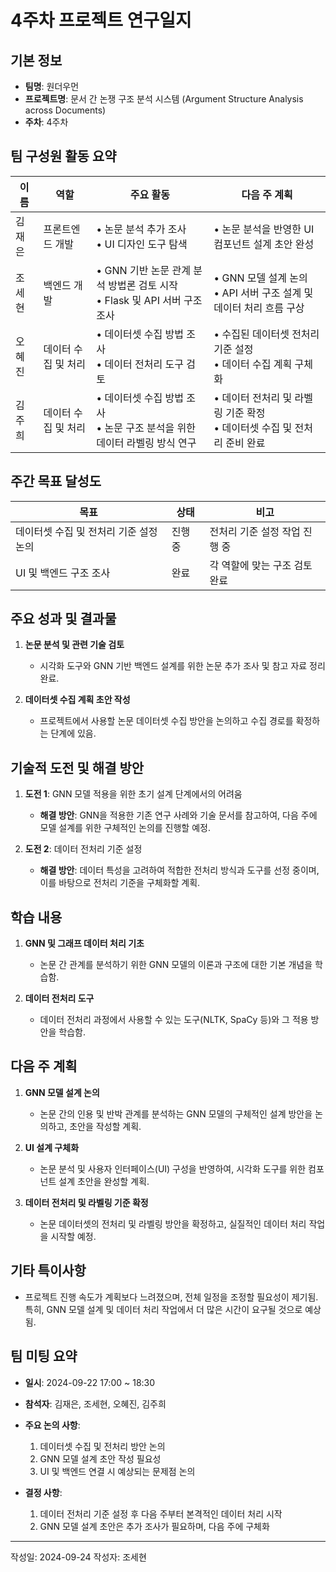 # 4주차 프로젝트 연구일지
 
## 기본 정보
 
- **팀명**: 원더우먼 
- **프로젝트명**: 문서 간 논쟁 구조 분석 시스템 (Argument Structure Analysis across Documents) 
- **주차**: 4주차 
 
## 팀 구성원 활동 요약
 
| 이름	| 역할            	| 주요 활동                                                                                             | 다음 주 계획                                                                                           |
| ------- | ------------------- | ----------------------------------------------------------------------------------------------------- | ------------------------------------------------------------------------------------------------------ |
| 김재은  | 프론트엔드 개발 	| • 논문 분석 추가 조사 <br> • UI 디자인 도구 탐색                                                        | • 논문 분석을 반영한 UI 컴포넌트 설계 초안 완성                                                         |
| 조세현  | 백엔드 개발     	| • GNN 기반 논문 관계 분석 방법론 검토 시작 <br> • Flask 및 API 서버 구조 조사                      	| • GNN 모델 설계 논의 <br> • API 서버 구조 설계 및 데이터 처리 흐름 구상                             	|
| 오혜진  | 데이터 수집 및 처리 | • 데이터셋 수집 방법 조사 <br> • 데이터 전처리 도구 검토                                                | • 수집된 데이터셋 전처리 기준 설정 <br> • 데이터 수집 계획 구체화                                   	|
| 김주희  | 데이터 수집 및 처리 | • 데이터셋 수집 방법 조사 <br> • 논문 구조 분석을 위한 데이터 라벨링 방식 연구                      	| • 데이터 전처리 및 라벨링 기준 확정 <br> • 데이터셋 수집 및 전처리 준비 완료                        	|
 
## 주간 목표 달성도
 
| 목표                                 	| 상태 	| 비고                      	|
| ---------------------------------------- | -------- | ----------------------------- |
| 데이터셋 수집 및 전처리 기준 설정 논의   | 진행 중  | 전처리 기준 설정 작업 진행 중 |
| UI 및 백엔드 구조 조사               	| 완료 	| 각 역할에 맞는 구조 검토 완료 |
 
## 주요 성과 및 결과물
 
1. **논문 분석 및 관련 기술 검토** 
   - 시각화 도구와 GNN 기반 백엔드 설계를 위한 논문 추가 조사 및 참고 자료 정리 완료.
  
2. **데이터셋 수집 계획 초안 작성** 
   - 프로젝트에서 사용할 논문 데이터셋 수집 방안을 논의하고 수집 경로를 확정하는 단계에 있음.
 
## 기술적 도전 및 해결 방안
 
1. **도전 1**: GNN 모델 적용을 위한 초기 설계 단계에서의 어려움 
   - **해결 방안**: GNN을 적용한 기존 연구 사례와 기술 문서를 참고하여, 다음 주에 모델 설계를 위한 구체적인 논의를 진행할 예정.
 
2. **도전 2**: 데이터 전처리 기준 설정 
   - **해결 방안**: 데이터 특성을 고려하여 적합한 전처리 방식과 도구를 선정 중이며, 이를 바탕으로 전처리 기준을 구체화할 계획.
 
## 학습 내용
 
1. **GNN 및 그래프 데이터 처리 기초** 
   - 논문 간 관계를 분석하기 위한 GNN 모델의 이론과 구조에 대한 기본 개념을 학습함.
 
2. **데이터 전처리 도구** 
   - 데이터 전처리 과정에서 사용할 수 있는 도구(NLTK, SpaCy 등)와 그 적용 방안을 학습함.
 
## 다음 주 계획
 
1. **GNN 모델 설계 논의** 
   - 논문 간의 인용 및 반박 관계를 분석하는 GNN 모델의 구체적인 설계 방안을 논의하고, 초안을 작성할 계획.
 
2. **UI 설계 구체화** 
   - 논문 분석 및 사용자 인터페이스(UI) 구성을 반영하여, 시각화 도구를 위한 컴포넌트 설계 초안을 완성할 계획.
 
3. **데이터 전처리 및 라벨링 기준 확정** 
   - 논문 데이터셋의 전처리 및 라벨링 방안을 확정하고, 실질적인 데이터 처리 작업을 시작할 예정.
 
## 기타 특이사항
 
- 프로젝트 진행 속도가 계획보다 느려졌으며, 전체 일정을 조정할 필요성이 제기됨. 특히, GNN 모델 설계 및 데이터 처리 작업에서 더 많은 시간이 요구될 것으로 예상됨.
 
## 팀 미팅 요약
 
- **일시**: 2024-09-22 17:00 ~ 18:30 
- **참석자**: 김재은, 조세현, 오혜진, 김주희 
- **주요 논의 사항**:
  1. 데이터셋 수집 및 전처리 방안 논의
  2. GNN 모델 설계 초안 작성 필요성
  3. UI 및 백엔드 연결 시 예상되는 문제점 논의
 
- **결정 사항**:
  1. 데이터 전처리 기준 설정 후 다음 주부터 본격적인 데이터 처리 시작
  2. GNN 모델 설계 초안은 추가 조사가 필요하며, 다음 주에 구체화
 
 
---
 
작성일: 2024-09-24
작성자: 조세현
